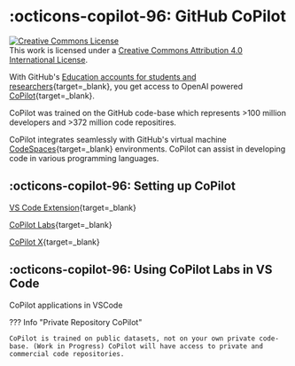 # :octicons-copilot-96: GitHub CoPilot

<a rel="license" href="http://creativecommons.org/licenses/by/4.0/"><img alt="Creative Commons License" style="border-width:0" src="https://i.creativecommons.org/l/by/4.0/88x31.png" /></a><br />This work is licensed under a <a rel="license" href="http://creativecommons.org/licenses/by/4.0/">Creative Commons Attribution 4.0 International License</a>.

With GitHub's [Education accounts for students and researchers](https://education.github.com/){target=_blank}, you get access to OpenAI powered [CoPilot](https://github.com/features/copilot){target=_blank}.

CoPilot was trained on the GitHub code-base which represents >100 million developers and >372 million code repositires. 

CoPilot integrates seamlessly with GitHub's virtual machine [CodeSpaces](https://github.com/features/codespaces){target=_blank} environments. CoPilot can assist in developing code in various programming languages.

## :octicons-copilot-96: Setting up CoPilot

[VS Code Extension](https://marketplace.visualstudio.com/items?itemName=GitHub.copilot){target=_blank}

[CoPilot Labs](https://githubnext.com/projects/copilot-labs/){target=_blank}

[CoPilot X](https://github.com/features/preview/copilot-x){target=_blank}

## :octicons-copilot-96: Using CoPilot Labs in VS Code

CoPilot applications in VSCode

??? Info "Private Repository CoPilot"

    CoPilot is trained on public datasets, not on your own private code-base. (Work in Progress) CoPilot will have access to private and commercial code repositories. 

